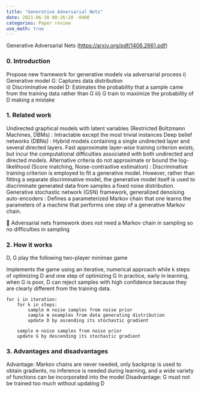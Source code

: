 ```yaml
---
title: "Generative Adversarial Nets"
date: 2021-06-30 08:26:28 -0400
categories: Paper review
use_math: true
---
```


Generative Adversarial Nets (https://arxiv.org/pdf/1406.2661.pdf)


### 0. Introduction
Propose new framework for generative models via adversarial process
    i)	 Generative model G: Captures data distribution     
    ii)	 Discriminative model D: Estimates the probability that a sample came from the training data rather than G
    iii) G train to maximize the probability of D making a mistake


### 1. Related work
Undirected graphical models with latent variables (Restricted Boltzmann Machines, DBMs)
: Intractable except the most trivial instances
Deep belief networks (DBNs)
: Hybrid models containing a single undirected layer and several directed layers.
Fast approximate layer-wise training criterion exists, but incur the computational difficulties associated with both undirected and directed models.
Alternative criteria do not approximate or bound the log-likelihood (Score matching, Noise-contrastive estimation)
: Discriminative training criterion is employed to fit a generative model. However, rather than fitting a separate discriminative model, the generative model itself is used to discriminate generated data from samples a fixed noise distribution.
Generative stochastic network (GSN) framework, generalized denoising auto-encoders
: Defines a parameterized Markov chain that one learns the parameters of a machine that performs one step of a generative Markov chain.

 Adversarial nets framework does not need a Markov chain in sampling so no difficulties in sampling


### 2. How it works
D, G play the following two-player minimax game

Implements the game using an iterative, numerical approach while k steps of optimizing D and one step of optimizing G
In practice, early in learning, when G is poor, D can reject samples with high confidence because they are clearly different from the training data.

```
for i in iteration:
    for k in steps:
        sample m noise samples from noise prior
        sample m examples from data generating distribution
        update D by ascending its stochastic gradient

    sample m noise samples from noise prior
    update G by descending its stochastic gradient
```

### 3. Advantages and disadvantages
Advantage: Markov chains are never needed, only backprop is used to obtain gradients, no inference is needed during learning, and a wide variety of functions can be incorporated into the model
Disadvantage:  G must not be trained too much without updating D
























